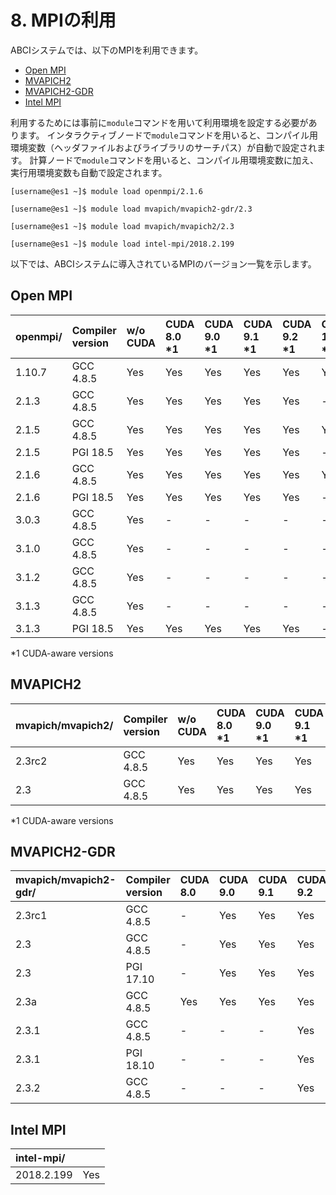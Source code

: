 # 8. MPIの利用

ABCIシステムでは、以下のMPIを利用できます。

* [Open MPI](https://www.open-mpi.org/)
* [MVAPICH2](http://mvapich.cse.ohio-state.edu/overview/#mv2)
* [MVAPICH2-GDR](http://mvapich.cse.ohio-state.edu/overview/#mv2gdr)
* [Intel MPI](https://software.intel.com/en-us/intel-mpi-library)

利用するためには事前に`module`コマンドを用いて利用環境を設定する必要があります。
インタラクティブノードで`module`コマンドを用いると、コンパイル用環境変数（ヘッダファイルおよびライブラリのサーチパス）が自動で設定されます。
計算ノードで`module`コマンドを用いると、コンパイル用環境変数に加え、実行用環境変数も自動で設定されます。

```
[username@es1 ~]$ module load openmpi/2.1.6
```

```
[username@es1 ~]$ module load mvapich/mvapich2-gdr/2.3
```

```
[username@es1 ~]$ module load mvapich/mvapich2/2.3
```

```
[username@es1 ~]$ module load intel-mpi/2018.2.199
```

以下では、ABCIシステムに導入されているMPIのバージョン一覧を示します。

## Open MPI

<!--
| openmpi/ | Compiler version | w/o CUDA | CUDA 8.0 \*1 | CUDA 9.0 \*1 | CUDA 9.1 \*1 | CUDA 9.2 \*1 | CUDA 10.0 \*1 | CUDA 10.1 \*1 |
|:--|:--|:--|:--|:--|:--|:--|:--|:--|
| 1.10.7 | GCC 4.8.5 | Yes | Yes | Yes | Yes | Yes | Yes | -   |
| 2.1.3  | GCC 4.8.5 | Yes | Yes | Yes | Yes | Yes | -   | -   |
| 2.1.5  | GCC 4.8.5 | Yes | Yes | Yes | Yes | Yes | Yes | -   |
| 2.1.5  | PGI 18.5  | Yes | Yes | Yes | Yes | Yes | -   | -   |
| 2.1.6  | GCC 4.8.5 | Yes | Yes | Yes | Yes | Yes | Yes | -   |
| 2.1.6  | PGI 18.5  | Yes | Yes | Yes | Yes | Yes | -   | -   |
| 3.0.3  | GCC 4.8.5 | Yes | -   | -   | -   | -   | -   | -   |
| 3.1.0  | GCC 4.8.5 | Yes | -   | -   | -   | -   | -   | -   |
| 3.1.2  | GCC 4.8.5 | Yes | -   | -   | -   | -   | -   | -   |
| 3.1.3  | GCC 4.8.5 | Yes | -   | -   | -   | -   | -   | -   |
| 3.1.3  | PGI 18.5  | Yes | Yes | Yes | Yes | Yes | -   | -   |
| 4.0.0  | GCC 4.8.5 | \*2 | \*2 | \*2 | \*2 | \*2 | \*2 | -   |

\*2 Installed, but modules are not provided
-->

| openmpi/ | Compiler version | w/o CUDA | CUDA 8.0 \*1 | CUDA 9.0 \*1 | CUDA 9.1 \*1 | CUDA 9.2 \*1 | CUDA 10.0 \*1 | CUDA 10.1 \*1 |
|:--|:--|:--|:--|:--|:--|:--|:--|:--|
| 1.10.7 | GCC 4.8.5 | Yes | Yes | Yes | Yes | Yes | Yes | -   |
| 2.1.3  | GCC 4.8.5 | Yes | Yes | Yes | Yes | Yes | -   | -   |
| 2.1.5  | GCC 4.8.5 | Yes | Yes | Yes | Yes | Yes | Yes | -   |
| 2.1.5  | PGI 18.5  | Yes | Yes | Yes | Yes | Yes | -   | -   |
| 2.1.6  | GCC 4.8.5 | Yes | Yes | Yes | Yes | Yes | Yes | -   |
| 2.1.6  | PGI 18.5  | Yes | Yes | Yes | Yes | Yes | -   | -   |
| 3.0.3  | GCC 4.8.5 | Yes | -   | -   | -   | -   | -   | -   |
| 3.1.0  | GCC 4.8.5 | Yes | -   | -   | -   | -   | -   | -   |
| 3.1.2  | GCC 4.8.5 | Yes | -   | -   | -   | -   | -   | -   |
| 3.1.3  | GCC 4.8.5 | Yes | -   | -   | -   | -   | -   | -   |
| 3.1.3  | PGI 18.5  | Yes | Yes | Yes | Yes | Yes | -   | -   |

\*1 CUDA-aware versions

## MVAPICH2

| mvapich/mvapich2/ | Compiler version | w/o CUDA | CUDA 8.0 \*1 | CUDA 9.0 \*1 | CUDA 9.1 \*1 | CUDA 9.2 \*1 | CUDA 10.0 \*1 | CUDA 10.1 \*1 |
|:--|:--|:--|:--|:--|:--|:--|:--|:--|
| 2.3rc2 | GCC 4.8.5 | Yes | Yes | Yes | Yes | Yes | -   | -   |
| 2.3    | GCC 4.8.5 | Yes | Yes | Yes | Yes | Yes | Yes | -   |

\*1 CUDA-aware versions

## MVAPICH2-GDR

<!--
| mvapich/mvapich2-gdr/ | Compiler version | CUDA 8.0 | CUDA 9.0 | CUDA 9.1 | CUDA 9.2 | CUDA 10.0 | CUDA 10.1 |
|:--|:--|:--|:--|:--|:--|:--|:--|
| 2.3rc1 | GCC 4.8.5 | -   | Yes | Yes | Yes | -   | -   |
| 2.3    | GCC 4.8.5 | -   | Yes | Yes | Yes | \*1 | -   |
| 2.3    | PGI 17.10 | -   | Yes | Yes | Yes | -   | -   |
| 2.3a   | GCC 4.8.5 | Yes | Yes | Yes | Yes | -   | -   |
| 2.3.1  | GCC 4.8.5 | -   | -   | -   | Yes | Yes | -   |
| 2.3.1  | PGI 18.10 | -   | -   | -   | Yes | Yes | -   |
| 2.3.2  | GCC 4.8.5 | -   | -   | -   | Yes | Yes | -   |

\*1 Installed, but modules are not provided
-->

| mvapich/mvapich2-gdr/ | Compiler version | CUDA 8.0 | CUDA 9.0 | CUDA 9.1 | CUDA 9.2 | CUDA 10.0 | CUDA 10.1 |
|:--|:--|:--|:--|:--|:--|:--|:--|
| 2.3rc1 | GCC 4.8.5 | -   | Yes | Yes | Yes | -   | -   |
| 2.3    | GCC 4.8.5 | -   | Yes | Yes | Yes | -   | -   |
| 2.3    | PGI 17.10 | -   | Yes | Yes | Yes | -   | -   |
| 2.3a   | GCC 4.8.5 | Yes | Yes | Yes | Yes | -   | -   |
| 2.3.1  | GCC 4.8.5 | -   | -   | -   | Yes | Yes | -   |
| 2.3.1  | PGI 18.10 | -   | -   | -   | Yes | Yes | -   |
| 2.3.2  | GCC 4.8.5 | -   | -   | -   | Yes | Yes | -   |

## Intel MPI

<!--
| intel-mpi/ | |
|:--|:--|
| 2017.8.262 | \*1 |
| 2018.2.199 | Yes |
| 2018.3.222 | \*1 |
| 2019.3.199 | \*1 |

\*1 Installed, but modules are not provided
-->

| intel-mpi/ | |
|:--|:--|
| 2018.2.199 | Yes |

